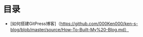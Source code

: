 # 目录
- [如何搭建GitPress博客]（https://github.com/000Ken000/ken-s-blog/blob/master/source/How-To-Built-My%20-Blog.md）

